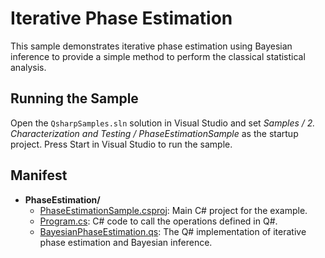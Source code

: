 ﻿# Iterative Phase Estimation #

This sample demonstrates iterative phase estimation using Bayesian inference to provide a simple method to perform the classical statistical analysis.

## Running the Sample ##

Open the `QsharpSamples.sln` solution in Visual Studio and set *Samples / 2. Characterization and Testing / PhaseEstimationSample* as the startup project.
Press Start in Visual Studio to run the sample.

## Manifest ##

- **PhaseEstimation/**
  - [PhaseEstimationSample.csproj](./PhaseEstimationSample.csproj): Main C# project for the example.
  - [Program.cs](./Program.cs): C# code to call the operations defined in Q#.
  - [BayesianPhaseEstimation.qs](./BayesianPhaseEstimation.qs): The Q# implementation of iterative phase estimation and Bayesian inference.
